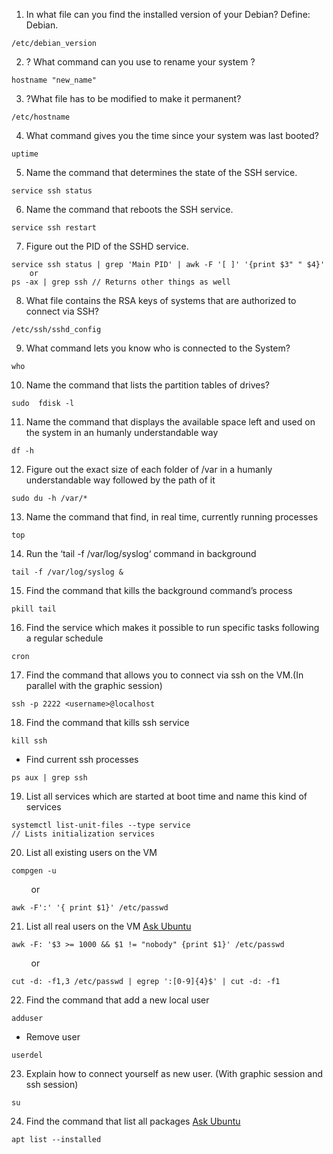1. In what file can you find the installed version of your Debian? Define: Debian.

```
/etc/debian_version
```

2. ? What command can you use to rename your system ?

```
hostname "new_name"
```

3. ?What file has to be modified to make it permanent?

```
/etc/hostname
```

4. What command gives you the time since your system was last booted?

```
uptime
```

5. Name the command that determines the state of the SSH service.

```
service ssh status
```

6. Name the command that reboots the SSH service.

```
service ssh restart
```

7. Figure out the PID of the SSHD service.

```
service ssh status | grep 'Main PID' | awk -F '[ ]' '{print $3" " $4}'
	or
ps -ax | grep ssh // Returns other things as well
```

8. What file contains the RSA keys of systems that are authorized to connect via SSH?

```
/etc/ssh/sshd_config
```

9. What command lets you know who is connected to the System?

```
who
```

10. Name the command that lists the partition tables of drives?

```
sudo  fdisk -l
```

11. Name the command that displays the available space left and used on the system in an humanly understandable way

```
df -h
```

12. Figure out the exact size of each folder of /var in a humanly understandable way followed by the path of it

```
sudo du -h /var/*
```

13. Name the command that find, in real time, currently running processes

```
top
```

14. Run the ‘tail -f /var/log/syslog‘ command in background

```
tail -f /var/log/syslog &
```

15. Find the command that kills the background command’s process

```
pkill tail
```

16. Find the service which makes it possible to run specific tasks following a regular schedule

```
cron
```

17. Find the command that allows you to connect via ssh on the VM.(In parallel with the graphic session)

```
ssh -p 2222 <username>@localhost
```

18. Find the command that kills ssh service

```
kill ssh
```

- Find current ssh processes

```
ps aux | grep ssh
```

19. List all services which are started at boot time and name this kind of services

```
systemctl list-unit-files --type service
// Lists initialization services
```

20. List all existing users on the VM

```
compgen -u
```

&nbsp;&nbsp;&nbsp;&nbsp;&nbsp;&nbsp;&nbsp;&nbsp;or

```
awk -F':' '{ print $1}' /etc/passwd
```

21. List all real users on the VM [Ask Ubuntu](https://askubuntu.com/questions/257421/list-all-human-users)

```
awk -F: '$3 >= 1000 && $1 != "nobody" {print $1}' /etc/passwd
```

&nbsp;&nbsp;&nbsp;&nbsp;&nbsp;&nbsp;&nbsp;&nbsp;or

```
cut -d: -f1,3 /etc/passwd | egrep ':[0-9]{4}$' | cut -d: -f1
```

22. Find the command that add a new local user

```
adduser
```

- Remove user

```
userdel
```

23. Explain how to connect yourself as new user. (With graphic session and ssh session)

```
su
```

24. Find the command that list all packages [Ask Ubuntu](https://askubuntu.com/questions/17823/how-to-list-all-installed-packages)

```
apt list --installed
```
